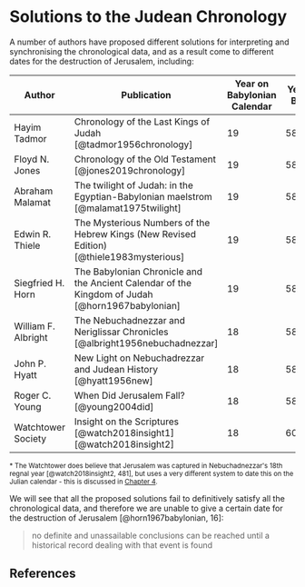 # Solutions to the Judean Chronology

A number of authors have proposed different solutions for interpreting and synchronising the chronological data, and as
a result come to different dates for the destruction of Jerusalem, including:

| Author              | Publication                                                                                     | Year on Babylonian Calendar | Year BC |
| ------------------- | ----------------------------------------------------------------------------------------------- | --------------------------- | ------- |
| Hayim Tadmor        | Chronology of the Last Kings of Judah [@tadmor1956chronology]                                   | 19                          | 586     |
| Floyd N. Jones      | Chronology of the Old Testament [@jones2019chronology]                                          | 19                          | 586     |
| Abraham Malamat     | The twilight of Judah: in the Egyptian-Babylonian maelstrom [@malamat1975twilight]              | 19                          | 586     |
| Edwin R. Thiele     | The Mysterious Numbers of the Hebrew Kings (New Revised Edition) [@thiele1983mysterious]        | 19                          | 586     |
| Siegfried H. Horn   | The Babylonian Chronicle and the Ancient Calendar of the Kingdom of Judah [@horn1967babylonian] | 19                          | 586     |
| William F. Albright | The Nebuchadnezzar and Neriglissar Chronicles [@albright1956nebuchadnezzar]                     | 18                          | 587     |
| John P. Hyatt       | New Light on Nebuchadrezzar and Judean History [@hyatt1956new]                                  | 18                          | 587     |
| Roger C. Young      | When Did Jerusalem Fall? [@young2004did]                                                        | 18                          | 587     |
| Watchtower Society  | Insight on the Scriptures [@watch2018insight1] [@watch2018insight2]                             | 18                          | 607\*   |

<sup>\* The Watchtower does believe that Jerusalem was captured in Nebuchadnezzar's 18th regnal year
[@watch2018insight2, 481], but uses a very different system to date this on the Julian calendar - this is discussed in
[Chapter 4](../../watchtower/watchtower.md).</sup>

We will see that all the proposed solutions fail to definitively satisfy all the chronological data, and therefore we
are unable to give a certain date for the destruction of Jerusalem [@horn1967babylonian, 16]:

> no definite and unassailable conclusions can be reached until a historical record dealing with that event is found

## References
